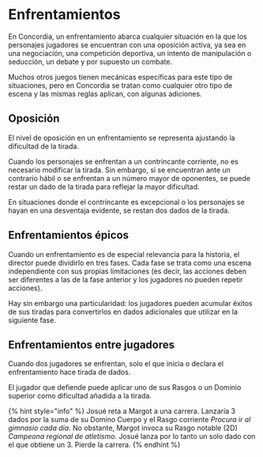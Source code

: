 # Enfrentamientos

En Concordia, un enfrentamiento abarca cualquier situación en la que los personajes jugadores se encuentran con una oposición activa, ya sea en una negociación, una competición deportiva, un intento de manipulación o seducción, un debate y por supuesto un combate.

Muchos otros juegos tienen mecánicas específicas para este tipo de situaciones, pero en Concordia se tratan como cualquier otro tipo de escena y las mismas reglas aplican, con algunas adiciones.

## Oposición

El nivel de oposición en un enfrentamiento se representa ajustando la dificultad de la tirada.&#x20;

Cuando los personajes se enfrentan a un contrincante corriente, no es necesario modificar la tirada. Sin embargo, si se encuentran ante un contrario hábil o se enfrentan a un número mayor de oponentes, se puede restar un dado de la tirada para reflejar la mayor dificultad.

En situaciones donde el contrincante es excepcional o los personajes se hayan en una desventaja evidente, se restan dos dados de la tirada.

## Enfrentamientos épicos

Cuando un enfrentamiento es de especial relevancia para la historia, el director puede dividirlo en tres fases. Cada fase se trata como una escena independiente con sus propias limitaciones (es decir, las acciones deben ser diferentes a las de la fase anterior y los jugadores no pueden repetir acciones).

Hay sin embargo una particularidad: los jugadores pueden acumular éxitos de sus tiradas para convertirlos en dados adicionales que utilizar en la siguiente fase.

## Enfrentamientos entre jugadores

Cuando dos jugadores se enfrentan, solo el que inicia o declara el enfrentamiento hace tirada de dados.

El jugador que defiende puede aplicar uno de sus Rasgos o un Dominio superior como dificultad añadida a la tirada.

{% hint style="info" %}
Josué reta a Margot a una carrera. Lanzaría 3 dados por la suma de su Domino Cuerpo y el Rasgo corriente _Procura ir al gimnasio cada día_. No obstante, Margot invoca su Rasgo notable (2D) _Campeona regional de atletismo._ Josué lanza por lo tanto un solo dado con el que obtiene un 3. Pierde la carrera.
{% endhint %}
